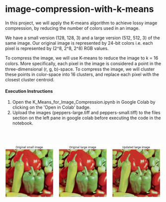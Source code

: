 # image-compression-with-k-means

In this project, we will apply the K-means algorithm to achieve lossy image compression, by reducing the number of colors used in an image.

We have a small version (128, 128, 3) and a large version (512, 512, 3) of the same image. 
Our original image is represented by 24-bit colors i.e. each pixel is represented by (2^8, 2^8, 2^8) RGB values.

To compress the image, we will use K-means to reduce the image to k = 16 colors. More speciﬁcally, each pixel in the image is considered a point in the three-dimensional (r, g, b)-space. To compress the image, we will cluster these points in color-space into 16 clusters, and replace each pixel with the closest cluster centroid.

#### Execution Instructions
1) Open the K_Means_for_Image_Compression.ipynb in Google Colab by clicking on the 'Open in Colab' badge. <br>
2) Upload the images (peppers-large.tiff and peppers-small.tiff) to the files section on the left pane in google colab before executing the code in the notebook.


<br><br>

![Results](/images/Result.jpg)
